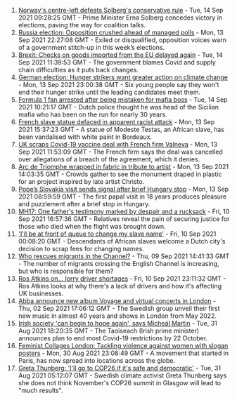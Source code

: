 1. [Norway's centre-left defeats Solberg's conservative rule](https://www.bbc.co.uk/news/world-europe-58555690?at_medium=RSS&at_campaign=KARANGA) - Tue, 14 Sep 2021 09:28:25 GMT - Prime Minister Erna Solberg concedes victory in elections, paving the way for coalition talks.
2. [Russia election: Opposition crushed ahead of managed polls](https://www.bbc.co.uk/news/world-europe-58504603?at_medium=RSS&at_campaign=KARANGA) - Mon, 13 Sep 2021 22:27:08 GMT - Exiled or disqualified, opposition voices warn of a government stitch-up in this week’s elections.
3. [Brexit: Checks on goods imported from the EU delayed again](https://www.bbc.co.uk/news/uk-politics-58556453?at_medium=RSS&at_campaign=KARANGA) - Tue, 14 Sep 2021 11:39:53 GMT - The government blames Covid and supply chain difficulties as it puts back changes.
4. [German election: Hunger strikers want greater action on climate change](https://www.bbc.co.uk/news/world-europe-58550337?at_medium=RSS&at_campaign=KARANGA) - Mon, 13 Sep 2021 23:00:38 GMT - Six young people say they won't end their hunger strike until the leading candidates meet them.
5. [Formula 1 fan arrested after being mistaken for mafia boss](https://www.bbc.co.uk/news/uk-england-lancashire-58555730?at_medium=RSS&at_campaign=KARANGA) - Tue, 14 Sep 2021 10:21:17 GMT - Dutch police thought he was head of the Sicilian mafia who has been on the run for nearly 30 years.
6. [French slave statue defaced in apparent racist attack](https://www.bbc.co.uk/news/world-europe-58549730?at_medium=RSS&at_campaign=KARANGA) - Mon, 13 Sep 2021 15:37:23 GMT - A statue of Modeste Testas, an African slave, has been vandalised with white paint in Bordeaux.
7. [UK scraps Covid-19 vaccine deal with French firm Valneva](https://www.bbc.co.uk/news/business-58499064?at_medium=RSS&at_campaign=KARANGA) - Mon, 13 Sep 2021 11:53:09 GMT - The French firm says the deal was cancelled over allegations of a breach of the agreement, which it denies.
8. [Arc de Triomphe wrapped in fabric in tribute to artist](https://www.bbc.co.uk/news/world-europe-58543373?at_medium=RSS&at_campaign=KARANGA) - Mon, 13 Sep 2021 14:03:35 GMT - Crowds gather to see the monument draped in plastic for an project inspired by late artist Christo.
9. [Pope’s Slovakia visit sends signal after brief Hungary stop](https://www.bbc.co.uk/news/world-europe-58543366?at_medium=RSS&at_campaign=KARANGA) - Mon, 13 Sep 2021 08:59:59 GMT - The first papal visit in 18 years produces pleasure and puzzlement after a brief stop in Hungary.
10. [MH17: One father's testimony marked by despair and a rucksack](https://www.bbc.co.uk/news/world-europe-58518606?at_medium=RSS&at_campaign=KARANGA) - Fri, 10 Sep 2021 16:57:36 GMT - Relatives reveal the pain of securing justice for those who died when the flight was brought down.
11. ['I'll be at front of queue to change my slave name'](https://www.bbc.co.uk/news/world-europe-58492848?at_medium=RSS&at_campaign=KARANGA) - Fri, 10 Sep 2021 00:08:20 GMT - Descendants of African slaves welcome a Dutch city's decision to scrap fees for changing names.
12. [Who rescues migrants in the Channel?](https://www.bbc.co.uk/news/uk-46758600?at_medium=RSS&at_campaign=KARANGA) - Thu, 09 Sep 2021 14:41:33 GMT - The number of migrants crossing the English Channel is increasing, but who is responsible for them?
13. [Ros Atkins on... lorry driver shortages](https://www.bbc.co.uk/news/uk-58521211?at_medium=RSS&at_campaign=KARANGA) - Fri, 10 Sep 2021 23:11:32 GMT - Ros Atkins looks at why there's a lack of drivers and how it's affecting UK businesses.
14. [Abba announce new album Voyage and virtual concerts in London](https://www.bbc.co.uk/news/entertainment-arts-58428407?at_medium=RSS&at_campaign=KARANGA) - Thu, 02 Sep 2021 17:06:12 GMT - The Swedish group unveil their first new music in almost 40 years and shows in London from May 2022.
15. [Irish society 'can begin to hope again', says Micheál Martin](https://www.bbc.co.uk/news/world-europe-58402941?at_medium=RSS&at_campaign=KARANGA) - Tue, 31 Aug 2021 18:20:35 GMT - The Taoiseach (Irish prime minister) announces plan to end most Covid-19 restrictions by 22 October.
16. [Feminist Collages London: Tackling violence against women with slogan posters](https://www.bbc.co.uk/news/uk-58322865?at_medium=RSS&at_campaign=KARANGA) - Mon, 30 Aug 2021 23:08:49 GMT - A movement that started in Paris, has now spread into locations across the globe.
17. [Greta Thunberg: 'I'll go to COP26 if it's safe and democratic'](https://www.bbc.co.uk/news/uk-scotland-58388980?at_medium=RSS&at_campaign=KARANGA) - Tue, 31 Aug 2021 05:12:07 GMT - Swedish climate activist Greta Thunberg says she does not think November's COP26 summit in Glasgow will lead to "much results".
